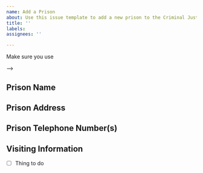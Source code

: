 ```yaml
---
name: Add a Prison
about: Use this issue template to add a new prison to the Criminal Justice Hub
title: ''
labels:
assignees: ''

---
```


Make sure you use 

-->

## Prison Name

## Prison Address

## Prison Telephone Number(s)

## Visiting Information

- [ ] Thing to do
